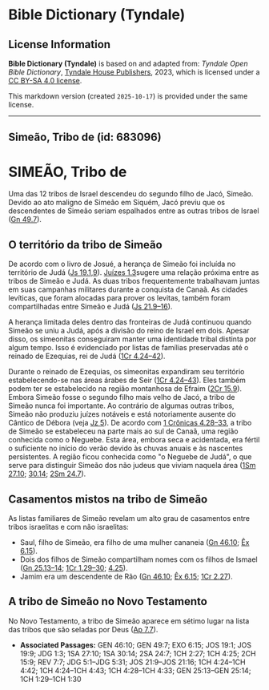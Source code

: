 # Bible Dictionary (Tyndale)

## License Information

**Bible Dictionary (Tyndale)** is based on and adapted from: _Tyndale Open Bible Dictionary_, [Tyndale House Publishers](https://tyndaleopenresources.com/), 2023, which is licensed under a [CC BY-SA 4.0 license](https://creativecommons.org/licenses/by-sa/4.0/legalcode.en).

This markdown version (created `2025-10-17`) is provided under the same license.



--------------------------------

## Simeão, Tribo de (id: 683096)

SIMEÃO, Tribo de
================

Uma das 12 tribos de Israel descendeu do segundo filho de Jacó, Simeão. Devido ao ato maligno de Simeão em Siquém, Jacó previu que os descendentes de Simeão seriam espalhados entre as outras tribos de Israel ([Gn 49\.7](https://ref.ly/Gen49:7)).

O território da tribo de Simeão
-------------------------------

De acordo com o livro de Josué, a herança de Simeão foi incluída no território de Judá ([Js 19\.1,9](https://ref.ly/Josh19:1,Josh19:9)). [Juízes 1\.3](https://ref.ly/Judg1:3)sugere uma relação próxima entre as tribos de Simeão e Judá. As duas tribos frequentemente trabalhavam juntas em suas campanhas militares durante a conquista de Canaã. As cidades levíticas, que foram alocadas para prover os levitas, também foram compartilhadas entre Simeão e Judá ([Js 21\.9–16](https://ref.ly/Josh21:9-Josh21:16)).

A herança limitada deles dentro das fronteiras de Judá continuou quando Simeão se uniu a Judá, após a divisão do reino de Israel em dois. Apesar disso, os simeonitas conseguiram manter uma identidade tribal distinta por algum tempo. Isso é evidenciado por listas de famílias preservadas até o reinado de Ezequias, rei de Judá ([1Cr 4\.24–42](https://ref.ly/1Chr4:24-1Chr4:42)).

Durante o reinado de Ezequias, os simeonitas expandiram seu território estabelecendo\-se nas áreas árabes de Seir ([1Cr 4\.24–43](https://ref.ly/1Chr4:24-1Chr4:43)). Eles também podem ter se estabelecido na região montanhosa de Efraim ([2Cr 15\.9](https://ref.ly/2Chr15:9)). Embora Simeão fosse o segundo filho mais velho de Jacó, a tribo de Simeão nunca foi importante. Ao contrário de algumas outras tribos, Simeão não produziu juízes notáveis e está notoriamente ausente do Cântico de Débora (veja [Jz 5](https://ref.ly/Judg5:1-Judg5:31)). De acordo com [1 Crônicas 4\.28–33](https://ref.ly/1Chr4:28-1Chr4:33), a tribo de Simeão se estabeleceu na parte mais ao sul de Canaã, uma região conhecida como o Neguebe. Esta área, embora seca e acidentada, era fértil o suficiente no início do verão devido às chuvas anuais e às nascentes persistentes. A região ficou conhecida como "o Neguebe de Judá", o que serve para distinguir Simeão dos não judeus que viviam naquela área ([1Sm 27\.10](https://ref.ly/1Sam27:10); [30\.14](https://ref.ly/1Sam30:14); [2Sm 24\.7](https://ref.ly/2Sam24:7)).

Casamentos mistos na tribo de Simeão
------------------------------------

As listas familiares de Simeão revelam um alto grau de casamentos entre tribos israelitas e com não israelitas:

* Saul, filho de Simeão, era filho de uma mulher cananeia ([Gn 46\.10](https://ref.ly/Gen46:10); [Êx 6\.15](https://ref.ly/Exod6:15)).
* Dois dos filhos de Simeão compartilham nomes com os filhos de Ismael ([Gn 25\.13–14](https://ref.ly/Gen25:13-Gen25:14); [1Cr 1\.29–30](https://ref.ly/1Chr1:29-1Chr1:30); [4\.25](https://ref.ly/1Chr4:25)).
* Jamim era um descendente de Rão ([Gn 46\.10](https://ref.ly/Gen46:10); [Êx 6\.15](https://ref.ly/Exod6:15); [1Cr 2\.27](https://ref.ly/1Chr2:27)).

A tribo de Simeão no Novo Testamento
------------------------------------

No Novo Testamento, a tribo de Simeão aparece em sétimo lugar na lista das tribos que são seladas por Deus ([Ap 7\.7](https://ref.ly/Rev7:7)).

* **Associated Passages:** GEN 46:10; GEN 49:7; EXO 6:15; JOS 19:1; JOS 19:9; JDG 1:3; 1SA 27:10; 1SA 30:14; 2SA 24:7; 1CH 2:27; 1CH 4:25; 2CH 15:9; REV 7:7; JDG 5:1–JDG 5:31; JOS 21:9–JOS 21:16; 1CH 4:24–1CH 4:42; 1CH 4:24–1CH 4:43; 1CH 4:28–1CH 4:33; GEN 25:13–GEN 25:14; 1CH 1:29–1CH 1:30

